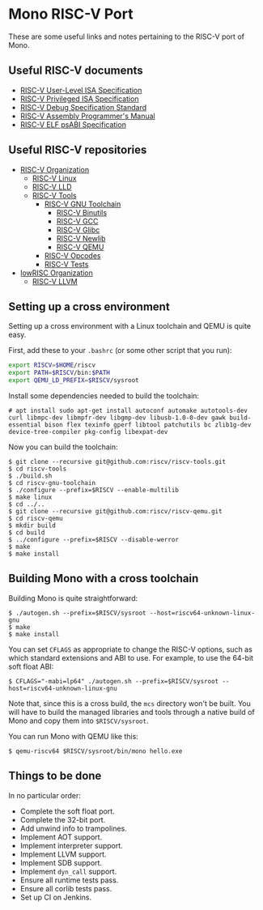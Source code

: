 # Mono RISC-V Port

These are some useful links and notes pertaining to the RISC-V port of Mono.

## Useful RISC-V documents

* [RISC-V User-Level ISA Specification](https://riscv.org/specifications/)
* [RISC-V Privileged ISA Specification](https://riscv.org/specifications/privileged-isa/)
* [RISC-V Debug Specification Standard](https://github.com/riscv/riscv-debug-spec/blob/master/riscv-debug-spec.pdf)
* [RISC-V Assembly Programmer's Manual](https://github.com/riscv/riscv-asm-manual/blob/master/riscv-asm.md)
* [RISC-V ELF psABI Specification](https://github.com/riscv/riscv-elf-psabi-doc/blob/master/riscv-elf.md)

## Useful RISC-V repositories

* [RISC-V Organization](https://github.com/riscv)
  * [RISC-V Linux](https://github.com/riscv/riscv-linux)
  * [RISC-V LLD](https://github.com/riscv/riscv-lld)
  * [RISC-V Tools](https://github.com/riscv/riscv-tools)
    * [RISC-V GNU Toolchain](https://github.com/riscv/riscv-gnu-toolchain)
      * [RISC-V Binutils](https://github.com/riscv/riscv-binutils-gdb)
      * [RISC-V GCC](https://github.com/riscv/riscv-gcc)
      * [RISC-V Glibc](https://github.com/riscv/riscv-glibc)
      * [RISC-V Newlib](https://github.com/riscv/riscv-newlib)
      * [RISC-V QEMU](https://github.com/riscv/riscv-qemu)
    * [RISC-V Opcodes](https://github.com/riscv/riscv-opcodes)
    * [RISC-V Tests](https://github.com/riscv/riscv-tests)
* [lowRISC Organization](https://github.com/lowrisc)
  * [RISC-V LLVM](https://github.com/lowrisc/riscv-llvm)

## Setting up a cross environment

Setting up a cross environment with a Linux toolchain and QEMU is quite easy.

First, add these to your `.bashrc` (or some other script that you run):

```bash
export RISCV=$HOME/riscv
export PATH=$RISCV/bin:$PATH
export QEMU_LD_PREFIX=$RISCV/sysroot
```

Install some dependencies needed to build the toolchain:

```console
# apt install sudo apt-get install autoconf automake autotools-dev curl libmpc-dev libmpfr-dev libgmp-dev libusb-1.0-0-dev gawk build-essential bison flex texinfo gperf libtool patchutils bc zlib1g-dev device-tree-compiler pkg-config libexpat-dev
```

Now you can build the toolchain:

```console
$ git clone --recursive git@github.com:riscv/riscv-tools.git
$ cd riscv-tools
$ ./build.sh
$ cd riscv-gnu-toolchain
$ ./configure --prefix=$RISCV --enable-multilib
$ make linux
$ cd ../..
$ git clone --recursive git@github.com:riscv/riscv-qemu.git
$ cd riscv-qemu
$ mkdir build
$ cd build
$ ../configure --prefix=$RISCV --disable-werror
$ make
$ make install
```

## Building Mono with a cross toolchain

Building Mono is quite straightforward:

```console
$ ./autogen.sh --prefix=$RISCV/sysroot --host=riscv64-unknown-linux-gnu
$ make
$ make install
```

You can set `CFLAGS` as appropriate to change the RISC-V options, such as which
standard extensions and ABI to use. For example, to use the 64-bit soft float
ABI:

```console
$ CFLAGS="-mabi=lp64" ./autogen.sh --prefix=$RISCV/sysroot --host=riscv64-unknown-linux-gnu
```

Note that, since this is a cross build, the `mcs` directory won't be built. You
will have to build the managed libraries and tools through a native build of
Mono and copy them into `$RISCV/sysroot`.

You can run Mono with QEMU like this:

```console
$ qemu-riscv64 $RISCV/sysroot/bin/mono hello.exe
```

## Things to be done

In no particular order:

* Complete the soft float port.
* Complete the 32-bit port.
* Add unwind info to trampolines.
* Implement AOT support.
* Implement interpreter support.
* Implement LLVM support.
* Implement SDB support.
* Implement `dyn_call` support.
* Ensure all runtime tests pass.
* Ensure all corlib tests pass.
* Set up CI on Jenkins.
